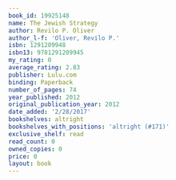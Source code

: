 ```yaml
---
book_id: 19925148
name: The Jewish Strategy
author: Revilo P. Oliver
author_l-f: 'Oliver, Revilo P.'
isbn: 1291209948
isbn13: 9781291209945
my_rating: 0
average_rating: 2.83
publisher: Lulu.com
binding: Paperback
number_of_pages: 74
year_published: 2012
original_publication_year: 2012
date_added: '2/28/2017'
bookshelves: altright
bookshelves_with_positions: 'altright (#171)'
exclusive_shelf: read
read_count: 0
owned_copies: 0
price: 0
layout: book
---
```

